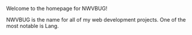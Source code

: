 Welcome to the homepage for NWVBUG!

NWVBUG is the name for all of my web development projects. One of the most notable is Lang. 

